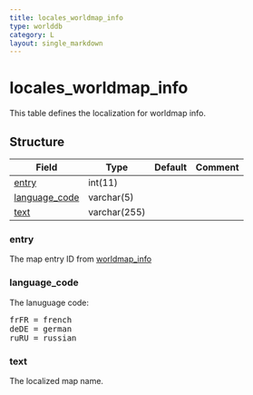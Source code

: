 ```yaml
---
title: locales_worldmap_info
type: worlddb
category: L
layout: single_markdown
---
```


# locales_worldmap_info
This table defines the localization for worldmap info. 

## Structure

Field                                                                                           | Type         | Default | Comment
----------------------------------------------------------------------------------------------- | ------------ | ------- | -------
[entry](#entry)                                                                                 | int(11)      |         |        
[language_code](#language_code)                                                                 | varchar(5)   |         |        
[text](#text)                                                                                   | varchar(255) |         |        

### entry

The map entry ID from [worldmap_info](/Wiki/database/world/worldmap_info/ "Worldmap info")

### language_code

The lanuguage code:

<pre>
frFR = french
deDE = german
ruRU = russian
</pre>

### text

The localized map name.